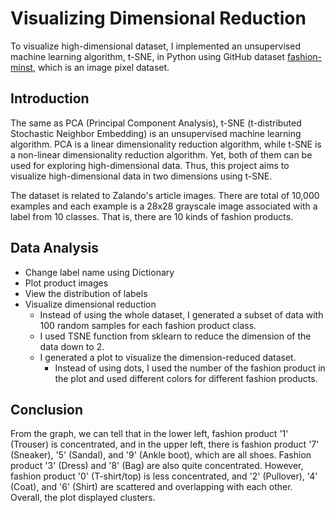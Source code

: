 # Visualizing Dimensional Reduction
To visualize high-dimensional dataset, I implemented an unsupervised machine learning algorithm, t-SNE, in Python using GitHub dataset [fashion-minst](https://github.com/zalandoresearch/fashion-mnist), which is an image pixel dataset.
## Introduction
The same as PCA (Principal Component Analysis), t-SNE (t-distributed Stochastic Neighbor Embedding) is an unsupervised machine learning algorithm. PCA is a linear dimensionality reduction algorithm, while t-SNE is a non-linear dimensionality reduction algorithm. Yet, both of them can be used for exploring high-dimensional data. Thus, this project aims to visualize high-dimensional data in two dimensions using t-SNE. 

The dataset is related to Zalando's article images. There are total of 10,000 examples and each example is a 28x28 grayscale image associated with a label from 10 classes. That is, there are 10 kinds of fashion products.
## Data Analysis
   - Change label name using Dictionary
   - Plot product images
   - View the distribution of labels
   - Visualize dimensional reduction
     - Instead of using the whole dataset, I generated a subset of data with 100 random samples for each fashion product class.
     - I used TSNE function from sklearn to reduce the dimension of the data down to 2.
     - I generated a plot to visualize the dimension-reduced dataset.
       - Instead of using dots, I used the number of the fashion product in the plot and used different colors for different fashion products.
## Conclusion 
From the graph, we can tell that in the lower left, fashion product '1' (Trouser) is concentrated, and in the upper left, there is fashion product '7' (Sneaker), '5' (Sandal), and '9' (Ankle boot), which are all shoes. Fashion product '3' (Dress) and '8' (Bag) are also quite concentrated. However, fashion product '0' (T-shirt/top) is less concentrated, and '2' (Pullover), '4' (Coat), and '6' (Shirt) are scattered and overlapping with each other. Overall, the plot displayed clusters.
